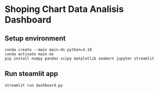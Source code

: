 # Shoping Chart Data Analisis Dashboard

## Setup environment
```
conda create --main main-ds python=3.10
conda activate main-ds
pip install numpy pandas scipy matplotlib seaborn jupyter streamlit
```

## Run steamlit app
```
streamlit run dashboard.py
```

